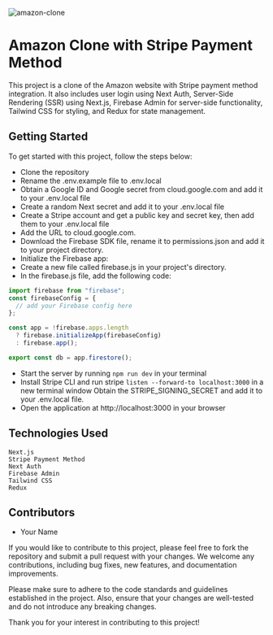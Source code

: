 ![amazon-clone](https://amazon-clone13.vercel.app/amzon-clone-img.png)

# Amazon Clone with Stripe Payment Method

This project is a clone of the Amazon website with Stripe payment method integration. It also includes user login using Next Auth, Server-Side Rendering (SSR) using Next.js, Firebase Admin for server-side functionality, Tailwind CSS for styling, and Redux for state management.

## Getting Started

To get started with this project, follow the steps below:

- Clone the repository
- Rename the .env.example file to .env.local
- Obtain a Google ID and Google secret from cloud.google.com and add it to your .env.local file
- Create a random Next secret and add it to your .env.local file
- Create a Stripe account and get a public key and secret key, then add them to your .env.local file
- Add the URL to cloud.google.com.
- Download the Firebase SDK file, rename it to permissions.json and add it to your project directory.
- Initialize the Firebase app:
- Create a new file called firebase.js in your project's directory.
- In the firebase.js file, add the following code:

```javascript
import firebase from "firebase";
const firebaseConfig = {
  // add your Firebase config here
};

const app = !firebase.apps.length
  ? firebase.initializeApp(firebaseConfig)
  : firebase.app();

export const db = app.firestore();
```

- Start the server by running `npm run dev` in your terminal
- Install Stripe CLI and run stripe `listen --forward-to localhost:3000` in a new terminal window
  Obtain the STRIPE_SIGNING_SECRET and add it to your .env.local file.
- Open the application at http://localhost:3000 in your browser

## Technologies Used

    Next.js
    Stripe Payment Method
    Next Auth
    Firebase Admin
    Tailwind CSS
    Redux

## Contributors

- Your Name

If you would like to contribute to this project, please feel free to fork the repository and submit a pull request with your changes. We welcome any contributions, including bug fixes, new features, and documentation improvements.

Please make sure to adhere to the code standards and guidelines established in the project. Also, ensure that your changes are well-tested and do not introduce any breaking changes.

Thank you for your interest in contributing to this project!
